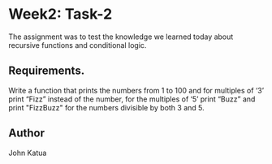 # Week2: Task-2

The assignment was to test the knowledge we learned today about recursive functions and
conditional logic.

## Requirements.

   Write a function that prints the numbers from 1 to 100 and for multiples of ‘3’ print “Fizz” instead of the number, for the multiples of ‘5’ print “Buzz” and print "FizzBuzz" for the numbers divisible by both 3 and 5. 
  

## Author

John Katua